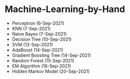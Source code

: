# Machine-Learning-by-Hand

- Perceptron (6-Sep-2021)
- KNN (7-Sep-2021)
- Naive Bayes (7-Sep-2021)
- Decision Tree (10-Sep-2021)
- SVM (13-Sep-2021)
- AdaBoost (14-Sep-2021)
- Gradient Boosting Tree (14-Sep-2021)
- Random Forest (15-Sep-2021)
- EM Algorithm (16-Sep-2021)
- Hidden Markov Model (20-Sep-2021)
